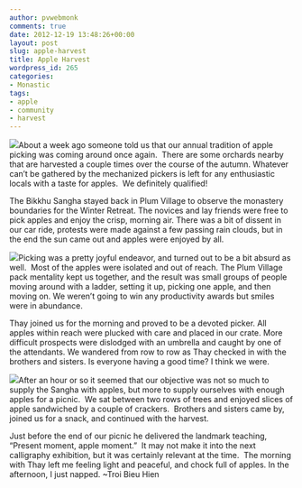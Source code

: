 ```yaml
---
author: pvwebmonk
comments: true
date: 2012-12-19 13:48:26+00:00
layout: post
slug: apple-harvest
title: Apple Harvest
wordpress_id: 265
categories:
- Monastic
tags:
- apple
- community
- harvest
---
```


![](http://plumvillage.org/wp-content/uploads/2012/12/applepicking1.jpg)About a week ago someone told us that our annual tradition of apple picking was coming around once again.  There are some orchards nearby that are harvested a couple times over the course of the autumn. Whatever can’t be gathered by the mechanized pickers is left for any enthusiastic locals with a taste for apples.  We definitely qualified!

The Bikkhu Sangha stayed back in Plum Village to observe the monastery boundaries for the Winter Retreat. The novices and lay friends were free to pick apples and enjoy the crisp, morning air. There was a bit of dissent in our car ride, protests were made against a few passing rain clouds, but in the end the sun came out and apples were enjoyed by all.

![](http://plumvillage.org/wp-content/uploads/2012/12/applepicking21.jpg)Picking was a pretty joyful endeavor, and turned out to be a bit absurd as well.  Most of the apples were isolated and out of reach. The Plum Village pack mentality kept us together, and the result was small groups of people moving around with a ladder, setting it up, picking one apple, and then moving on. We weren’t going to win any productivity awards but smiles were in abundance.

Thay joined us for the morning and proved to be a devoted picker. All apples within reach were plucked with care and placed in our crate. More difficult prospects were dislodged with an umbrella and caught by one of the attendants. We wandered from row to row as Thay checked in with the brothers and sisters. Is everyone having a good time? I think we were.

![](http://plumvillage.org/wp-content/uploads/2012/12/applepicking3.jpg)After an hour or so it seemed that our objective was not so much to supply the Sangha with apples, but more to supply ourselves with enough apples for a picnic.  We sat between two rows of trees and enjoyed slices of apple sandwiched by a couple of crackers.  Brothers and sisters came by, joined us for a snack, and continued with the harvest.

Just before the end of our picnic he delivered the landmark teaching, “Present moment, apple moment.”  It may not make it into the next calligraphy exhibition, but it was certainly relevant at the time.  The morning with Thay left me feeling light and peaceful, and chock full of apples. In the afternoon, I just napped. ~Troi Bieu Hien
